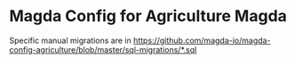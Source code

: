 # Magda Config for Agriculture Magda

Specific manual migrations are in https://github.com/magda-io/magda-config-agriculture/blob/master/sql-migrations/*.sql